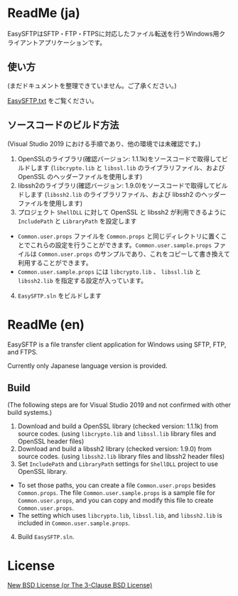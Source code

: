# ReadMe (ja)

EasySFTPはSFTP・FTP・FTPSに対応したファイル転送を行うWindows用クライアントアプリケーションです。

## 使い方

(まだドキュメントを整理できていません。ご了承ください。)

[EasySFTP.txt](./EasySFTP.txt) をご覧ください。

## ソースコードのビルド方法

(Visual Studio 2019 における手順であり、他の環境では未確認です。)

1. OpenSSLのライブラリ(確認バージョン: 1.1.1k)をソースコードで取得してビルドします (`libcrypto.lib` と `libssl.lib` のライブラリファイル、および OpenSSL のヘッダーファイルを使用します)
2. libssh2のライブラリ(確認バージョン: 1.9.0)をソースコードで取得してビルドします (`libssh2.lib` のライブラリファイル、および libssh2 のヘッダーファイルを使用します)
3. プロジェクト `ShellDLL` に対して OpenSSL と libssh2 が利用できるように `IncludePath` と `LibraryPath` を設定します
  * `Common.user.props` ファイルを `Common.props` と同じディレクトリに置くことでこれらの設定を行うことができます。`Common.user.sample.props` ファイルは `Common.user.props` のサンプルであり、これをコピーして書き換えて利用することができます。
  * `Common.user.sample.props` には `libcrypto.lib` 、 `libssl.lib` と `libssh2.lib` を指定する設定が入っています。
4. `EasySFTP.sln` をビルドします

# ReadMe (en)

EasySFTP is a file transfer client application for Windows using SFTP, FTP, and FTPS.

Currently only Japanese language version is provided.

## Build

(The following steps are for Visual Studio 2019 and not confirmed with other build systems.)

1. Download and build a OpenSSL library (checked version: 1.1.1k) from source codes. (using `libcrypto.lib` and `libssl.lib` library files and OpenSSL header files)
2. Download and build a libssh2 library (checked version: 1.9.0) from source codes. (using `libssh2.lib` library files and libssh2 header files)
3. Set `IncludePath` and `LibraryPath` settings for `ShellDLL` project to use OpenSSL library.
  * To set those paths, you can create a file `Common.user.props` besides `Common.props`. The file `Common.user.sample.props` is a sample file for `Common.user.props`, and you can copy and modify this file to create `Common.user.props`.
  * The setting which uses `libcrypto.lib`, `libssl.lib`, and `libssh2.lib` is included in `Common.user.sample.props`.
4. Build `EasySFTP.sln`.

# License

[New BSD License (or The 3-Clause BSD License)](./license.txt)
